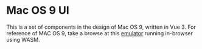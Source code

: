 
# Mac OS 9 UI

This is a set of components in the design of Mac OS 9, written in Vue 3. For reference of MAC OS 9, take a browse at this [emulator](https://infinitemac.org/2000/Mac%20OS%209.0.4) running in-browser using WASM.
